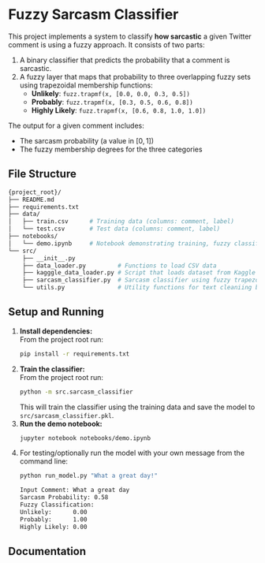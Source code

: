 # Fuzzy Sarcasm Classifier

This project implements a system to classify **how sarcastic** a given Twitter comment is using a fuzzy approach. It consists of two parts:

1. A binary classifier that predicts the probability that a comment is sarcastic.
2. A fuzzy layer that maps that probability to three overlapping fuzzy sets using trapezoidal membership functions:
   - **Unlikely**: `fuzz.trapmf(x, [0.0, 0.0, 0.3, 0.5])`
   - **Probably**: `fuzz.trapmf(x, [0.3, 0.5, 0.6, 0.8])`
   - **Highly Likely**: `fuzz.trapmf(x, [0.6, 0.8, 1.0, 1.0])`

The output for a given comment includes:
- The sarcasm probability (a value in [0, 1])
- The fuzzy membership degrees for the three categories

## File Structure
```bash
{project_root}/ 
├── README.md
├── requirements.txt
├── data/
│   ├── train.csv      # Training data (columns: comment, label)
│   └── test.csv       # Test data (columns: comment, label)
├── notebooks/
│   └── demo.ipynb     # Notebook demonstrating training, fuzzy classification, and visualization
└── src/
    ├── __init__.py
    ├── data_loader.py         # Functions to load CSV data
    ├── kagggle_data_loader.py # Script that loads dataset from Kaggle (which is already included in this project)
    ├── sarcasm_classifier.py  # Sarcasm classifier using fuzzy trapezoidal membership functions
    └── utils.py               # Utility functions for text cleaniing before processing
```
## Setup and Running

1. **Install dependencies:**  
   From the project root run:
   ```bash
   pip install -r requirements.txt
   ```
2. **Train the classifier:**  
   From the project root run:
   ```bash
   python -m src.sarcasm_classifier
   ```
   This will train the classifier using the training data and save the model to `src/sarcasm_classifier.pkl`.
3.  **Run the demo notebook:**
    ```bash
    jupyter notebook notebooks/demo.ipynb
    ```
4. For testing/optionally run the model with your own message from the command line:
   ```bash
   python run_model.py "What a great day!" 
   
   Input Comment: What a great day
   Sarcasm Probability: 0.58
   Fuzzy Classification:
   Unlikely:      0.00
   Probably:      1.00
   Highly Likely: 0.00

   ```
## Documentation


